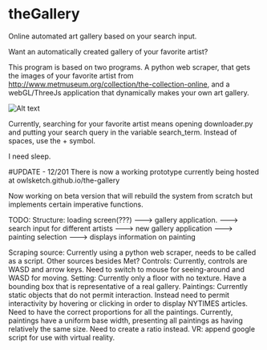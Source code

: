 theGallery
===========
Online automated art gallery based on your search input.

Want an automatically created gallery of your favorite artist?

This program is based on two programs. A python web scraper, that gets the images of your favorite artist from http://www.metmuseum.org/collection/the-collection-online, and a webGL/ThreeJs application that dynamically makes your own art gallery.

![Alt text](https://github.com/satimidus/the-gallery/blob/master/img/screenshot.png "ARTSY PROGRAMMING")

Currently, searching for your favorite artist means opening downloader.py and putting your search query in the variable search_term. Instead of spaces, use the + symbol. 

I need sleep.

#UPDATE - 12/201
There is now a working prototype currently being hosted at owlsketch.github.io/the-gallery

Now working on beta version that will rebuild the system from scratch but implements certain imperative functions. 

TODO:
Structure:
	loading screen(???)
		---> gallery application.
			---> search input for different artists ---> new gallery application
			---> painting selection ---> displays information on painting

Scraping source: Currently using a python web scraper, needs to be called as a script. Other sources besides Met?
Controls: Currently, controls are WASD and arrow keys. Need to switch to mouse for seeing-around and WASD for moving.
Setting: Currently only a floor with no texture. Have a bounding box that is representative of a real gallery. 
Paintings: Currently static objects that do not permit interaction. Instead need to permit interactivity by hovering
	or clicking in order to display NYTIMES articles. Need to have the correct proportions for all the paintings. 
	Currently, paintings have a uniform base width, presenting all paintings as having relatively the same size. 
	Need to create a ratio instead.
VR: append google script for use with virtual reality. 

